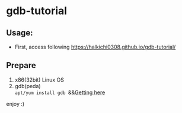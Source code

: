 # gdb-tutorial #

## Usage: ##
* First, access following 
https://halkichi0308.github.io/gdb-tutorial/


## Prepare ##
1. x86(32bit) Linux OS
2. gdb(peda)  
`apt/yum install gdb `&&[Getting here](https://github.com/longld/peda)


enjoy :)
